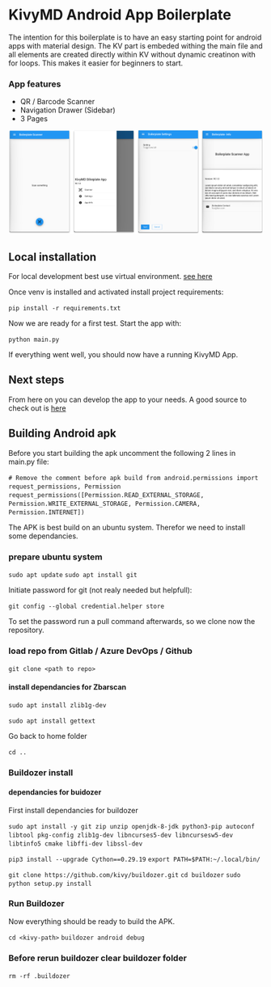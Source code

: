 # KivyMD Android App Boilerplate

The intention for this boilerplate is to have an easy starting point for android apps with material design.
The KV part is embeded withing the main file and all elements are created directly within KV without dynamic
creatinon with for loops. This makes it easier for beginners to start.

### App features

- QR / Barcode Scanner
- Navigation Drawer (Sidebar)
- 3 Pages

![Screenshot](docs/KivyMDBoilerplateScreenshot.png?raw=true "Screenshot")

## Local installation

For local development best use virtual environment. [see here](https://docs.python.org/3/tutorial/venv.html)

Once venv is installed and activated install project requirements:

`pip install -r requirements.txt`

Now we are ready for a first test. Start the app with:

`python main.py`

If everything went well, you should now have a running KivyMD App.

## Next steps

From here on you can develop the app to your needs.
A good source to check out is [here](https://kivymd.readthedocs.io/en/latest/)


## Building Android apk

Before you start building the apk uncomment the following 2 lines in main.py file:

`# Remove the comment before apk build
from android.permissions import request_permissions, Permission
request_permissions([Permission.READ_EXTERNAL_STORAGE, Permission.WRITE_EXTERNAL_STORAGE, Permission.CAMERA, Permission.INTERNET])`

The APK is best build on an ubuntu system. Therefor we need to install some dependancies. 

### prepare ubuntu system

`sudo apt update`
`sudo apt install git`

Initiate password for git (not realy needed but helpfull):

`git config --global credential.helper store`

To set the password run a pull command afterwards, so we clone now the repository. 

### load repo from Gitlab / Azure DevOps / Github

`git clone <path to repo>`

#### install dependancies for Zbarscan

`sudo apt install zlib1g-dev`

`sudo apt install gettext`

Go back to home folder

`cd ..`

### Buildozer install

####  dependancies for buidozer

First install dependancies for buildozer

`sudo apt install -y git zip unzip openjdk-8-jdk python3-pip autoconf libtool pkg-config zlib1g-dev libncurses5-dev libncursesw5-dev libtinfo5 cmake libffi-dev libssl-dev`

`pip3 install --upgrade Cython==0.29.19`
`export PATH=$PATH:~/.local/bin/`

`git clone https://github.com/kivy/buildozer.git`
`cd buildozer`
`sudo python setup.py install`

### Run Buildozer

Now everything should be ready to build the APK.

`cd <kivy-path>`
`buildozer android debug`

### Before rerun buildozer clear buildozer folder
`rm -rf .buildozer`
